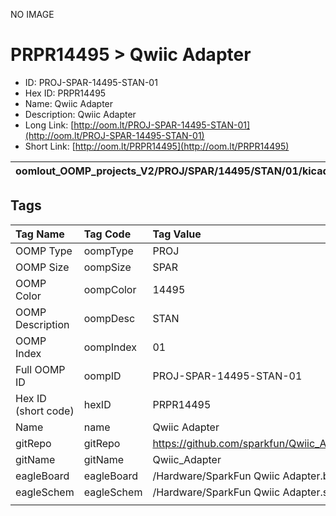 


  
NO IMAGE  
# PRPR14495 > Qwiic Adapter

- ID: PROJ-SPAR-14495-STAN-01
- Hex ID: PRPR14495
- Name: Qwiic Adapter
- Description: Qwiic Adapter
- Long Link: [http://oom.lt/PROJ-SPAR-14495-STAN-01](http://oom.lt/PROJ-SPAR-14495-STAN-01)
- Short Link: [http://oom.lt/PRPR14495](http://oom.lt/PRPR14495)
  

|oomlout_OOMP_projects_V2/PROJ/SPAR/14495/STAN/01/kicadPcb3dFront.png|oomlout_OOMP_projects_V2/PROJ/SPAR/14495/STAN/01/kicadPcb3dBack.png|oomlout_OOMP_projects_V2/PROJ/SPAR/14495/STAN/01/kicadPcb3d.png||
| :---: | :---: | :---: | :---: |

## Tags
  

|Tag Name|Tag Code|Tag Value|
| :--- | :--- | :--- |
|OOMP Type|oompType|PROJ|
|OOMP Size|oompSize|SPAR|
|OOMP Color|oompColor|14495|
|OOMP Description|oompDesc|STAN|
|OOMP Index|oompIndex|01|
|Full OOMP ID|oompID|PROJ-SPAR-14495-STAN-01|
|Hex ID (short code)|hexID|PRPR14495|
|Name|name|Qwiic Adapter|
|gitRepo|gitRepo|https://github.com/sparkfun/Qwiic_Adapter|
|gitName|gitName|Qwiic_Adapter|
|eagleBoard|eagleBoard|/Hardware/SparkFun Qwiic Adapter.brd|
|eagleSchem|eagleSchem|/Hardware/SparkFun Qwiic Adapter.sch|
||||
